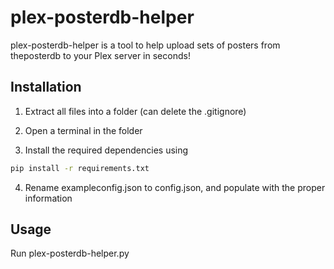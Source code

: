 # plex-posterdb-helper

plex-posterdb-helper is a tool to help upload sets of posters from theposterdb to your Plex server in seconds!

## Installation

1. Extract all files into a folder (can delete the .gitignore)

2. Open a terminal in the folder

3. Install the required dependencies using

```bash
pip install -r requirements.txt
```

4. Rename exampleconfig.json to config.json, and populate with the proper information


## Usage

Run plex-posterdb-helper.py

